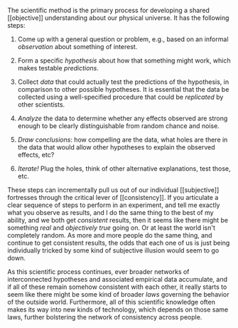 The scientific method is the primary process for developing a shared [[objective]] understanding about our physical universe. It has the following steps:

1. Come up with a general question or problem, e.g., based on an informal _observation_ about something of interest.

2. Form a specific _hypothesis_ about how that something might work, which makes testable _predictions_.

3. Collect _data_ that could actually test the predictions of the hypothesis, in comparison to other possible hypotheses. It is essential that the data be collected using a well-specified procedure that could be _replicated_ by other scientists. 

4. _Analyze_ the data to determine whether any effects observed are strong enough to be clearly distinguishable from random chance and noise.

5. _Draw conclusions_: how compelling are the data, what holes are there in the data that would allow other hypotheses to explain the observed effects, etc?

6. _Iterate!_ Plug the holes, think of other alternative explanations, test those, etc.

These steps can incrementally pull us out of our individual [[subjective]] fortresses through the critical lever of [[consistency]]. If you articulate a clear sequence of steps to perform in an experiment, and tell me exactly what you observe as results, and I do the same thing to the best of my ability, and we both get _consistent_ results, then it seems like there might be something _real_ and _objectively true_ going on. Or at least the world isn't completely random. As more and more people do the same thing, and continue to get consistent results, the odds that each one of us is just being individually tricked by some kind of subjective illusion would seem to go down.

As this scientific process continues, ever broader networks of interconnected hypotheses and associated empirical data accumulate, and if all of these remain somehow consistent with each other, it really starts to seem like there might be some kind of broader _laws_ governing the behavior of the outside world. Furthermore, all of this scientific knowledge often makes its way into new kinds of technology, which depends on those same laws, further bolstering the network of consistency across people.

